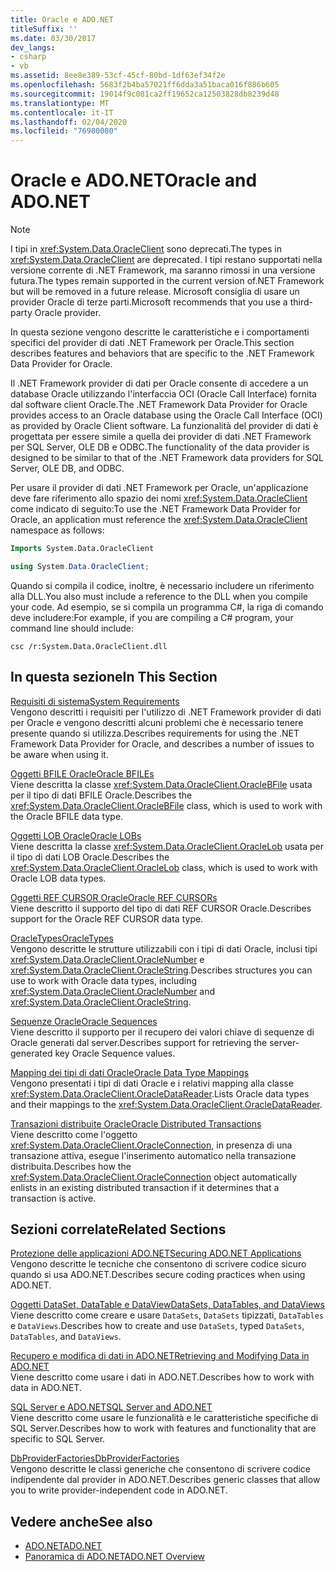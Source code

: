 ```yaml
---
title: Oracle e ADO.NET
titleSuffix: ''
ms.date: 03/30/2017
dev_langs:
- csharp
- vb
ms.assetid: 8ee8e389-53cf-45cf-80bd-1df63ef34f2e
ms.openlocfilehash: 5683f2b4ba57021ff6dda3a51baca016f886b605
ms.sourcegitcommit: 19014f9c081ca2ff19652ca12503828db8239d48
ms.translationtype: MT
ms.contentlocale: it-IT
ms.lasthandoff: 02/04/2020
ms.locfileid: "76980080"
---
```

# <a name="oracle-and-adonet"></a><span data-ttu-id="34972-102">Oracle e ADO.NET</span><span class="sxs-lookup"><span data-stu-id="34972-102">Oracle and ADO.NET</span></span>
> [!NOTE]
> <span data-ttu-id="34972-103">I tipi in <xref:System.Data.OracleClient> sono deprecati.</span><span class="sxs-lookup"><span data-stu-id="34972-103">The types in <xref:System.Data.OracleClient> are deprecated.</span></span> <span data-ttu-id="34972-104">I tipi restano supportati nella versione corrente di .NET Framework, ma saranno rimossi in una versione futura.</span><span class="sxs-lookup"><span data-stu-id="34972-104">The types remain supported in the current version of.NET Framework but will be removed in a future release.</span></span> <span data-ttu-id="34972-105">Microsoft consiglia di usare un provider Oracle di terze parti.</span><span class="sxs-lookup"><span data-stu-id="34972-105">Microsoft recommends that you use a third-party Oracle provider.</span></span>  
  
 <span data-ttu-id="34972-106">In questa sezione vengono descritte le caratteristiche e i comportamenti specifici del provider di dati .NET Framework per Oracle.</span><span class="sxs-lookup"><span data-stu-id="34972-106">This section describes features and behaviors that are specific to the .NET Framework Data Provider for Oracle.</span></span>  
  
 <span data-ttu-id="34972-107">Il .NET Framework provider di dati per Oracle consente di accedere a un database Oracle utilizzando l'interfaccia OCI (Oracle Call Interface) fornita dal software client Oracle.</span><span class="sxs-lookup"><span data-stu-id="34972-107">The .NET Framework Data Provider for Oracle provides access to an Oracle database using the Oracle Call Interface (OCI) as provided by Oracle Client software.</span></span> <span data-ttu-id="34972-108">La funzionalità del provider di dati è progettata per essere simile a quella dei provider di dati .NET Framework per SQL Server, OLE DB e ODBC.</span><span class="sxs-lookup"><span data-stu-id="34972-108">The functionality of the data provider is designed to be similar to that of the .NET Framework data providers for SQL Server, OLE DB, and ODBC.</span></span>  
  
 <span data-ttu-id="34972-109">Per usare il provider di dati .NET Framework per Oracle, un'applicazione deve fare riferimento allo spazio dei nomi <xref:System.Data.OracleClient> come indicato di seguito:</span><span class="sxs-lookup"><span data-stu-id="34972-109">To use the .NET Framework Data Provider for Oracle, an application must reference the <xref:System.Data.OracleClient> namespace as follows:</span></span>  
  
```vb  
Imports System.Data.OracleClient  
```  
  
```csharp  
using System.Data.OracleClient;  
```  
  
 <span data-ttu-id="34972-110">Quando si compila il codice, inoltre, è necessario includere un riferimento alla DLL.</span><span class="sxs-lookup"><span data-stu-id="34972-110">You also must include a reference to the DLL when you compile your code.</span></span> <span data-ttu-id="34972-111">Ad esempio, se si compila un programma C#, la riga di comando deve includere:</span><span class="sxs-lookup"><span data-stu-id="34972-111">For example, if you are compiling a C# program, your command line should include:</span></span>  
  
```console
csc /r:System.Data.OracleClient.dll  
```  
  
## <a name="in-this-section"></a><span data-ttu-id="34972-112">In questa sezione</span><span class="sxs-lookup"><span data-stu-id="34972-112">In This Section</span></span>  
 [<span data-ttu-id="34972-113">Requisiti di sistema</span><span class="sxs-lookup"><span data-stu-id="34972-113">System Requirements</span></span>](system-requirements-for-the-dotnet-data-provider-for-oracle.md)  
 <span data-ttu-id="34972-114">Vengono descritti i requisiti per l'utilizzo di .NET Framework provider di dati per Oracle e vengono descritti alcuni problemi che è necessario tenere presente quando si utilizza.</span><span class="sxs-lookup"><span data-stu-id="34972-114">Describes requirements for using the .NET Framework Data Provider for Oracle, and describes a number of issues to be aware when using it.</span></span>  
  
 [<span data-ttu-id="34972-115">Oggetti BFILE Oracle</span><span class="sxs-lookup"><span data-stu-id="34972-115">Oracle BFILEs</span></span>](oracle-bfiles.md)  
 <span data-ttu-id="34972-116">Viene descritta la classe <xref:System.Data.OracleClient.OracleBFile> usata per il tipo di dati BFILE Oracle.</span><span class="sxs-lookup"><span data-stu-id="34972-116">Describes the <xref:System.Data.OracleClient.OracleBFile> class, which is used to work with the Oracle BFILE data type.</span></span>  
  
 [<span data-ttu-id="34972-117">Oggetti LOB Oracle</span><span class="sxs-lookup"><span data-stu-id="34972-117">Oracle LOBs</span></span>](oracle-lobs.md)  
 <span data-ttu-id="34972-118">Viene descritta la classe <xref:System.Data.OracleClient.OracleLob> usata per il tipo di dati LOB Oracle.</span><span class="sxs-lookup"><span data-stu-id="34972-118">Describes the <xref:System.Data.OracleClient.OracleLob> class, which is used to work with Oracle LOB data types.</span></span>  
  
 [<span data-ttu-id="34972-119">Oggetti REF CURSOR Oracle</span><span class="sxs-lookup"><span data-stu-id="34972-119">Oracle REF CURSORs</span></span>](oracle-ref-cursors.md)  
 <span data-ttu-id="34972-120">Viene descritto il supporto del tipo di dati REF CURSOR Oracle.</span><span class="sxs-lookup"><span data-stu-id="34972-120">Describes support for the Oracle REF CURSOR data type.</span></span>  
  
 [<span data-ttu-id="34972-121">OracleTypes</span><span class="sxs-lookup"><span data-stu-id="34972-121">OracleTypes</span></span>](oracletypes.md)  
 <span data-ttu-id="34972-122">Vengono descritte le strutture utilizzabili con i tipi di dati Oracle, inclusi tipi <xref:System.Data.OracleClient.OracleNumber> e <xref:System.Data.OracleClient.OracleString>.</span><span class="sxs-lookup"><span data-stu-id="34972-122">Describes structures you can use to work with Oracle data types, including <xref:System.Data.OracleClient.OracleNumber> and <xref:System.Data.OracleClient.OracleString>.</span></span>  
  
 [<span data-ttu-id="34972-123">Sequenze Oracle</span><span class="sxs-lookup"><span data-stu-id="34972-123">Oracle Sequences</span></span>](oracle-sequences.md)  
 <span data-ttu-id="34972-124">Viene descritto il supporto per il recupero dei valori chiave di sequenze di Oracle generati dal server.</span><span class="sxs-lookup"><span data-stu-id="34972-124">Describes support for retrieving the server-generated key Oracle Sequence values.</span></span>  
  
 [<span data-ttu-id="34972-125">Mapping dei tipi di dati Oracle</span><span class="sxs-lookup"><span data-stu-id="34972-125">Oracle Data Type Mappings</span></span>](oracle-data-type-mappings.md)  
 <span data-ttu-id="34972-126">Vengono presentati i tipi di dati Oracle e i relativi mapping alla classe <xref:System.Data.OracleClient.OracleDataReader>.</span><span class="sxs-lookup"><span data-stu-id="34972-126">Lists Oracle data types and their mappings to the <xref:System.Data.OracleClient.OracleDataReader>.</span></span>  
  
 [<span data-ttu-id="34972-127">Transazioni distribuite Oracle</span><span class="sxs-lookup"><span data-stu-id="34972-127">Oracle Distributed Transactions</span></span>](oracle-distributed-transactions.md)  
 <span data-ttu-id="34972-128">Viene descritto come l'oggetto <xref:System.Data.OracleClient.OracleConnection>, in presenza di una transazione attiva, esegue l'inserimento automatico nella transazione distribuita.</span><span class="sxs-lookup"><span data-stu-id="34972-128">Describes how the <xref:System.Data.OracleClient.OracleConnection> object automatically enlists in an existing distributed transaction if it determines that a transaction is active.</span></span>  
  
## <a name="related-sections"></a><span data-ttu-id="34972-129">Sezioni correlate</span><span class="sxs-lookup"><span data-stu-id="34972-129">Related Sections</span></span>  
 [<span data-ttu-id="34972-130">Protezione delle applicazioni ADO.NET</span><span class="sxs-lookup"><span data-stu-id="34972-130">Securing ADO.NET Applications</span></span>](securing-ado-net-applications.md)  
 <span data-ttu-id="34972-131">Vengono descritte le tecniche che consentono di scrivere codice sicuro quando si usa ADO.NET.</span><span class="sxs-lookup"><span data-stu-id="34972-131">Describes secure coding practices when using ADO.NET.</span></span>  
  
 [<span data-ttu-id="34972-132">Oggetti DataSet, DataTable e DataView</span><span class="sxs-lookup"><span data-stu-id="34972-132">DataSets, DataTables, and DataViews</span></span>](./dataset-datatable-dataview/index.md)  
 <span data-ttu-id="34972-133">Viene descritto come creare e usare `DataSets`, `DataSets` tipizzati, `DataTables` e `DataViews`.</span><span class="sxs-lookup"><span data-stu-id="34972-133">Describes how to create and use `DataSets`, typed `DataSets`, `DataTables`, and `DataViews`.</span></span>  
  
 [<span data-ttu-id="34972-134">Recupero e modifica di dati in ADO.NET</span><span class="sxs-lookup"><span data-stu-id="34972-134">Retrieving and Modifying Data in ADO.NET</span></span>](retrieving-and-modifying-data.md)  
 <span data-ttu-id="34972-135">Viene descritto come usare i dati in ADO.NET.</span><span class="sxs-lookup"><span data-stu-id="34972-135">Describes how to work with data in ADO.NET.</span></span>  
  
 [<span data-ttu-id="34972-136">SQL Server e ADO.NET</span><span class="sxs-lookup"><span data-stu-id="34972-136">SQL Server and ADO.NET</span></span>](./sql/index.md)  
 <span data-ttu-id="34972-137">Viene descritto come usare le funzionalità e le caratteristiche specifiche di SQL Server.</span><span class="sxs-lookup"><span data-stu-id="34972-137">Describes how to work with features and functionality that are specific to SQL Server.</span></span>  
  
 [<span data-ttu-id="34972-138">DbProviderFactories</span><span class="sxs-lookup"><span data-stu-id="34972-138">DbProviderFactories</span></span>](dbproviderfactories.md)  
 <span data-ttu-id="34972-139">Vengono descritte le classi generiche che consentono di scrivere codice indipendente dal provider in ADO.NET.</span><span class="sxs-lookup"><span data-stu-id="34972-139">Describes generic classes that allow you to write provider-independent code in ADO.NET.</span></span>  
  
## <a name="see-also"></a><span data-ttu-id="34972-140">Vedere anche</span><span class="sxs-lookup"><span data-stu-id="34972-140">See also</span></span>

- [<span data-ttu-id="34972-141">ADO.NET</span><span class="sxs-lookup"><span data-stu-id="34972-141">ADO.NET</span></span>](index.md)
- [<span data-ttu-id="34972-142">Panoramica di ADO.NET</span><span class="sxs-lookup"><span data-stu-id="34972-142">ADO.NET Overview</span></span>](ado-net-overview.md)

